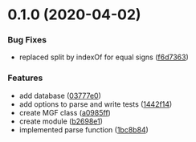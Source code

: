 # 0.1.0 (2020-04-02)


### Bug Fixes

* replaced split by indexOf for equal signs ([f6d7363](https://github.com/cheminfo/mgf-parser/commit/f6d736349aa91df79e3367674dc254747dfcb196))


### Features

* add database ([03777e0](https://github.com/cheminfo/mgf-parser/commit/03777e0815a91d01355d40d7b2f9abca54c3b409))
* add options to parse and write tests ([1442f14](https://github.com/cheminfo/mgf-parser/commit/1442f148a716e2b493cf39148a2f8affab7ef7a5))
* create MGF class ([a0985ff](https://github.com/cheminfo/mgf-parser/commit/a0985ff47792d82366ed86c68ddc7d89926ae2cd))
* create module ([b2698e1](https://github.com/cheminfo/mgf-parser/commit/b2698e1a39236ecacd7880f398074924401e954b))
* implemented parse function ([1bc8b84](https://github.com/cheminfo/mgf-parser/commit/1bc8b847ae9526093c58429799b6918df3649ab6))



